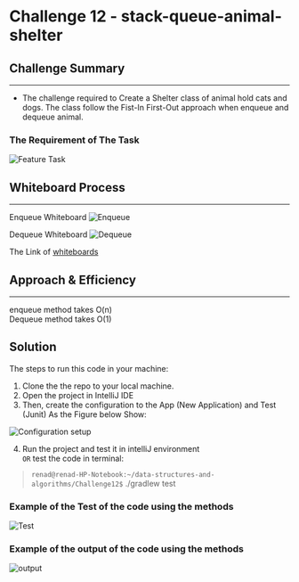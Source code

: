# Challenge 12 - stack-queue-animal-shelter

## Challenge Summary

---
<!-- Description of the challenge -->
- The challenge required to Create a Shelter class of animal hold cats and dogs. The class follow the Fist-In First-Out approach when enqueue and dequeue animal.

### The Requirement of The Task

![Feature Task](https://i.ibb.co/jDysh8h/Screenshot-from-2022-03-21-20-26-45.png)

## Whiteboard Process
<!-- Embedded whiteboard image -->

---

Enqueue Whiteboard
![Enqueue](https://i.ibb.co/0BmwLq9/Screenshot-from-2022-03-21-20-01-52.png)

Dequeue Whiteboard
![Dequeue](https://i.ibb.co/Gc6H5c6/Screenshot-from-2022-03-21-20-22-03.png)

The Link of [whiteboards](https://wbd.ms/share/v2/aHR0cHM6Ly93aGl0ZWJvYXJkLm1pY3Jvc29mdC5jb20vYXBpL3YxLjAvd2hpdGVib2FyZHMvcmVkZWVtL2U1YzMyZmY5YzU4YTQ2NmU4MTE0Mjk5ZWU3OGExY2RlX2ExNjJjNTMyLTdhMGMtNDY0NS05NmZkLTIwZDAxOWNmNGU1YV8xOWEyNzFjMy1jNjU0LTRmNjctYjEzYy05MGU0N2E2NGQ3NWU=)

## Approach & Efficiency

---
<!-- What approach did you take? Why? What is the Big O space/time for this approach? -->

enqueue method takes O(n)  
Dequeue method takes O(1)

## Solution
<!-- Show how to run your code, and examples of it in action -->

The steps to run this code in your machine:  

1. Clone the the repo to your local machine.  
2. Open the project in IntelliJ IDE
3. Then, create the configuration to the App (New Application) and Test (Junit) As the Figure below Show:

![Configuration setup](https://i.ibb.co/cJ6kNWs/Screenshot-from-2022-03-06-14-59-53.png)

4. Run the project and test it in intelliJ environment  
 `OR`
test the code in terminal:

> `renad@renad-HP-Notebook:~/data-structures-and-algorithms/Challenge12$` ./gradlew test  

### Example of the Test of the code using the methods

![Test](https://i.ibb.co/FWCM9wN/Screenshot-from-2022-03-21-20-25-01.png)

### Example of the output of the code using the methods

![output](https://i.ibb.co/5RdQmdT/Screenshot-from-2022-03-21-20-25-56.png)
